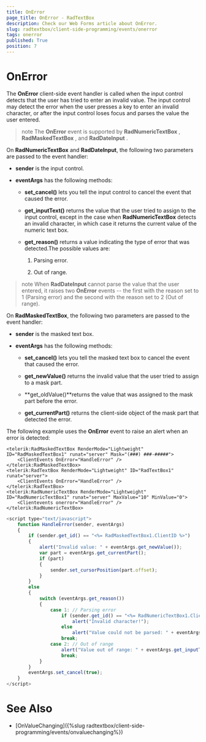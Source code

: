 ```yaml
---
title: OnError
page_title: OnError - RadTextBox
description: Check our Web Forms article about OnError.
slug: radtextbox/client-side-programming/events/onerror
tags: onerror
published: True
position: 7
---
```


# OnError



The **OnError** client-side event handler is called when the input control detects that the user has tried to enter an invalid value. The input control may detect the error when the user presses a key to enter an invalid character, or after the input control loses focus and parses the value the user entered.

>note The **OnError** event is supported by **RadNumericTextBox** , **RadMaskedTextBox** , and **RadDateInput** .
>


On **RadNumericTextBox** and **RadDateInput**, the following two parameters are passed to the event handler:

* **sender** is the input control.

* **eventArgs** has the following methods:

	* **set_cancel()** lets you tell the input control to cancel the event that caused the error.

	* **get_inputText()** returns the value that the user tried to assign to the input control, except in the case when **RadNumericTextBox** detects an invalid character, in which case it returns the current value of the numeric text box.

	* **get_reason()** returns a value indicating the type of error that was detected.The possible values are:

		1. Parsing error.

		1. Out of range.

>note When **RadDateInput** cannot parse the value that the user entered, it raises two **OnError** events -- the first with the reason set to 1 (Parsing error) and the second with the reason set to 2 (Out of range).
>


On **RadMaskedTextBox**, the following two parameters are passed to the event handler:

* **sender** is the masked text box.

* **eventArgs** has the following methods:

	* **set_cancel()** lets you tell the masked text box to cancel the event that caused the error.

	* **get_newValue()** returns the invalid value that the user tried to assign to a mask part.

	* **get_oldValue()**returns the value that was assigned to the mask part before the error.

	* **get_currentPart()** returns the client-side object of the mask part that detected the error.

The following example uses the **OnError** event to raise an alert when an error is detected:

````ASPNET
<telerik:RadMaskedTextBox RenderMode="Lightweight" ID="RadMaskedTextBox1" runat="server" Mask="(###) ###-#####">
	<ClientEvents OnError="HandleError" />
</telerik:RadMaskedTextBox>
<telerik:RadTextBox RenderMode="Lightweight" ID="RadTextBox1" runat="server">
	<ClientEvents OnError="HandleError" />
</telerik:RadTextBox>
<telerik:RadNumericTextBox RenderMode="Lightweight" ID="RadNumericTextBox1" runat="server" MaxValue="10" MinValue="0">
	<Clientevents onerror="HandleError" />
</telerik:RadNumericTextBox>
````



````JavaScript
<script type="text/javascript">
	function HandleError(sender, eventArgs)
	{
		if (sender.get_id() == "<%= RadMaskedTextBox1.ClientID %>")
		{
			alert("Invalid value: " + eventArgs.get_newValue());
			var part = eventArgs.get_currentPart();
			if (part)
			{
				sender.set_cursorPosition(part.offset);
			}
		}
		else
		{
			switch (eventArgs.get_reason())
			{
				case 1: // Parsing error     
					if (sender.get_id() == "<%= RadNumericTextBox1.ClientID %>")
						alert("Invalid character!");
					else
						alert("Value could not be parsed: " + eventArgs.get_inputText());
					break;
				case 2: // Out of range
					alert("Value out of range: " + eventArgs.get_inputText());
					break;
			}
		}
		eventArgs.set_cancel(true);
	}
</script>
````



# See Also

 * [OnValueChanging]({%slug radtextbox/client-side-programming/events/onvaluechanging%})
